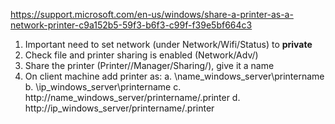 https://support.microsoft.com/en-us/windows/share-a-printer-as-a-network-printer-c9a152b5-59f3-b6f3-c99f-f39e5bf664c3

1. Important need to set network (under Network/Wifi/Status) to **private**
2. Check file and printer sharing is enabled (Network/Adv/)
3. Share the printer (Printer/<Printer>/Manager/Sharing/), give it a name
4. On client machine add printer as:
   a. \\name_windows_server\printername
   b. \\ip_windows_server\printername
   c. http://name_windows_server/printername/.printer
   d. http://ip_windows_server/printername/.printer
